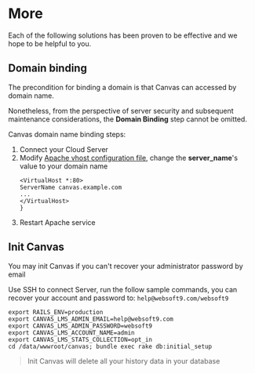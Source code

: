 # More

Each of the following solutions has been proven to be effective and we hope to be helpful to you.

## Domain binding

The precondition for binding a domain is that Canvas can accessed by domain name.

Nonetheless, from the perspective of server security and subsequent maintenance considerations, the **Domain Binding** step cannot be omitted.

Canvas domain name binding steps:

1. Connect your Cloud Server
2. Modify [Apache vhost configuration file](/stack-components.md#apache), change the **server_name**'s value to your domain name
   ```text
   <VirtualHost *:80>
   ServerName canvas.example.com
   ...
   </VirtualHost>
   }
   ```
3. Restart Apache service

## Init Canvas

You may init Canvas if you can't recover your administrator password by email

Use SSH to connect Server, run the follow sample commands, you can recover your account and password to: `help@websoft9.com/websoft9`

```
export RAILS_ENV=production
export CANVAS_LMS_ADMIN_EMAIL=help@websoft9.com
export CANVAS_LMS_ADMIN_PASSWORD=websoft9
export CANVAS_LMS_ACCOUNT_NAME=admin
export CANVAS_LMS_STATS_COLLECTION=opt_in
cd /data/wwwroot/canvas; bundle exec rake db:initial_setup
```

> Init Canvas will delete all your history data in your database